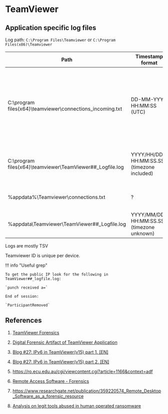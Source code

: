 # TeamViewer

## Application specific log files

Log path: `C:\Program Files\Teamviewer` or `C:\Program Files(x86)\Teamviewer`

|Path|Timestamp format|Notes
|-|-|-
|C:\program files(x64)\teamviewer\connections_incoming.txt|DD-MM-YYYY HH:MM:SS (UTC)|TeamViewer ID, remote computer (display name field), time duration, connection type and unique connection ID.
|C:\program files(x64)\teamviewer\TeamViewer##_Logfile.log|YYYY/HH/DD HH:MM:SS.SSS (timezone included)|complete history of incoming and outgoing connection
|%appdata%\Teamviewer\connections.txt|?|successful outgoing connection details
|%appdata\Teamviewer\TeamViewer##_Logfile.log|YYYY/MM/DD HH:MM:SS.SSS (timezone unknown)|General software information log

Logs are mostly TSV

Teamviewer ID is unique per device.

!!! info "Useful grep"

    To get the public IP look for the following in TeamViewer##_logfile.log:

    `punch received a=`

    End of session:

    `ParticipantRemoved`

## References 

1. [TeamViewer Forensics](https://www.systoolsgroup.com/forensics/teamviewer/)
1. [Digital Forensic Artifact of TeamViewer Application](https://medium.com/mii-cybersec/digital-forensic-artifact-of-teamviewer-application-cfd6290dc0a7?source=rss----5aebc5961dd0---4)
1. [Blog #27: IPv6 in TeamViewer(v15) part 1. [EN]](https://kyl3song.github.io/artifacts/IPv6-in-TeamViewer(v15)-part-1.-EN/)
1. [Blog #27: IPv6 in TeamViewer(v15) part 2. [EN]](https://kyl3song.github.io/artifacts/IPv6-in-TeamViewer(v15)-part-2.-EN/)

1. https://ro.ecu.edu.au/cgi/viewcontent.cgi?article=1166&context=adf
1. [Remote Access Software - Forensics](https://vikas-singh.notion.site/vikas-singh/Remote-Access-Software-Forensics-3e38d9a66ca0414ca9c882ad67f4f71b)
1. https://www.researchgate.net/publication/359220574_Remote_Desktop_Software_as_a_forensic_resource
1. [Analysis on legit tools abused in human operated ransomware](https://jsac.jpcert.or.jp/archive/2023/pdf/JSAC2023_1_1_yamashige-nakatani-tanaka_en.pdf)